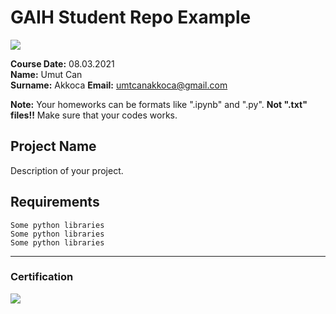 # GAIH Student Repo Example
![](img/newlogo.png)

**Course Date:** 08.03.2021  
**Name:** Umut Can  
**Surname:** Akkoca
**Email:** umtcanakkoca@gmail.com  

**Note:** Your homeworks can be formats like ".ipynb" and ".py". **Not ".txt" files!!** Make sure that your codes works.  

## Project Name
Description of your project.

## Requirements
```
Some python libraries
Some python libraries
Some python libraries
```
---

### Certification
![](img/TopLearnerCertificate.png)

